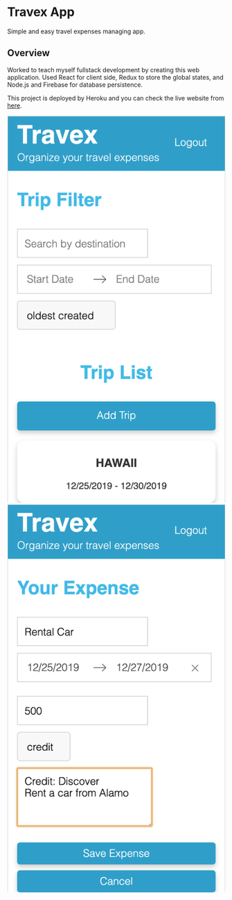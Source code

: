 # Travex App

Simple and easy travel expenses managing app.

## Overview

Worked to teach myself fullstack development by creating this web application. Used React for client side, Redux to store the global states, and Node.js and Firebase for database persistence. 

This project is deployed by Heroku and you can check the live website from [here](https://travex-app.herokuapp.com).

![mobile1](public/images/SC1.png) ![mobile2](public/images/Sc2.png)
